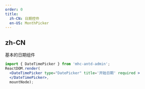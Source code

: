 ```yaml
---
order: 0
title:
  zh-CN: 日期控件
  en-US: MonthPicker
---
```


## zh-CN

基本的日期组件



````jsx
import { DateTimePicker } from 'mhc-antd-admin';
ReactDOM.render( 
  <DateTimePicker type="DatePicker" title='开始日期' required >
  </DateTimePicker>,
  mountNode);
````

